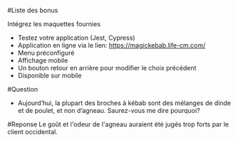 #Liste des bonus

   Intégrez les maquettes fournies
- Testez votre application (Jest, Cypress)
- Application en ligne via le lien: https://magickebab.life-cm.com/
- Menu préconfiguré
- Affichage mobile
- Un bouton retour en arrière pour modifier le choix précédent 
- Disponible sur mobile

#Question
- Aujourd’hui, la plupart des broches à kébab sont des mélanges de dinde et de poulet, 
et non d’agneau. Saurez-vous me dire pourquoi?

 #Reponse
Le goût et l'odeur de l'agneau auraient été jugés trop forts par le client occidental.
